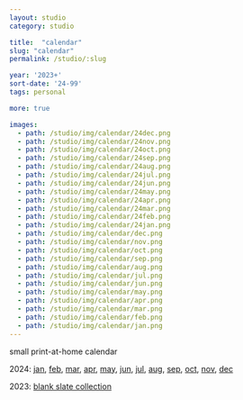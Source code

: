 ```yaml
---
layout: studio
category: studio

title:  "calendar"
slug: "calendar"
permalink: /studio/:slug

year: '2023+'
sort-date: '24-99'
tags: personal

more: true

images:
  - path: /studio/img/calendar/24dec.png
  - path: /studio/img/calendar/24nov.png
  - path: /studio/img/calendar/24oct.png
  - path: /studio/img/calendar/24sep.png
  - path: /studio/img/calendar/24aug.png
  - path: /studio/img/calendar/24jul.png
  - path: /studio/img/calendar/24jun.png
  - path: /studio/img/calendar/24may.png
  - path: /studio/img/calendar/24apr.png
  - path: /studio/img/calendar/24mar.png
  - path: /studio/img/calendar/24feb.png
  - path: /studio/img/calendar/24jan.png
  - path: /studio/img/calendar/dec.png
  - path: /studio/img/calendar/nov.png
  - path: /studio/img/calendar/oct.png
  - path: /studio/img/calendar/sep.png
  - path: /studio/img/calendar/aug.png
  - path: /studio/img/calendar/jul.png
  - path: /studio/img/calendar/jun.png
  - path: /studio/img/calendar/may.png
  - path: /studio/img/calendar/apr.png
  - path: /studio/img/calendar/mar.png
  - path: /studio/img/calendar/feb.png
  - path: /studio/img/calendar/jan.png
---
```


<p>small print-at-home calendar</p>
<p>2024: 
  <a target="_blank" href="/studio/img/calendar/24jan.pdf">jan</a>,
  <a target="_blank" href="/studio/img/calendar/24feb.pdf">feb</a>,
  <a target="_blank" href="/studio/img/calendar/24mar.pdf">mar</a>,
  <a target="_blank" href="/studio/img/calendar/24apr.pdf">apr</a>,
  <a target="_blank" href="/studio/img/calendar/24may.pdf">may</a>,
  <a target="_blank" href="/studio/img/calendar/24jun.pdf">jun</a>,
  <a target="_blank" href="/studio/img/calendar/24jul.pdf">jul</a>,
  <a target="_blank" href="/studio/img/calendar/24aug.pdf">aug</a>,
  <a target="_blank" href="/studio/img/calendar/24sep.pdf">sep</a>,
  <a target="_blank" href="/studio/img/calendar/24oct.pdf">oct</a>,
  <a target="_blank" href="/studio/img/calendar/24nov.pdf">nov</a>,
  <a target="_blank" href="/studio/img/calendar/24dec.pdf">dec</a>
</p>
<p>2023: 
    <a target="_blank" href="/studio/img/calendar/23_blank.pdf">blank slate collection</a>
</p>

